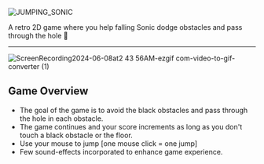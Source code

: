 ![JUMPING_SONIC](https://user-images.githubusercontent.com/80851741/190240752-0368fef7-6e81-41c8-9407-757413e0a145.png)

A retro 2D game where you help falling Sonic dodge obstacles and pass through the hole 💙

______________________________________________________________________________________________________________________

![ScreenRecording2024-06-08at2 43 56AM-ezgif com-video-to-gif-converter (1)](https://github.com/aaayyuusshh/2d-browser-games/assets/80851741/1c98e404-6354-4d5f-aca3-dc2bfbda19d8)



## Game Overview
- The goal of the game is to avoid the black obstacles and pass through the hole in each obstacle.
- The game continues and your score increments as long as you don't touch a black obstacle or the floor.
- Use your mouse to jump [one mouse click = one jump]
- Few sound-effects incorporated to enhance game experience.
